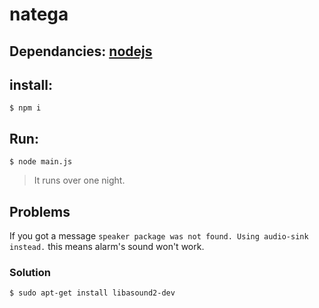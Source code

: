 # natega

## Dependancies: [nodejs](https://nodejs.org/en/)
## install:
`$ npm i`
## Run: 
`$ node main.js`
> It runs over one night.
## Problems
If you got a message `speaker package was not found. Using audio-sink instead.` this means alarm's sound won't work.
### Solution
`$ sudo apt-get install libasound2-dev`


